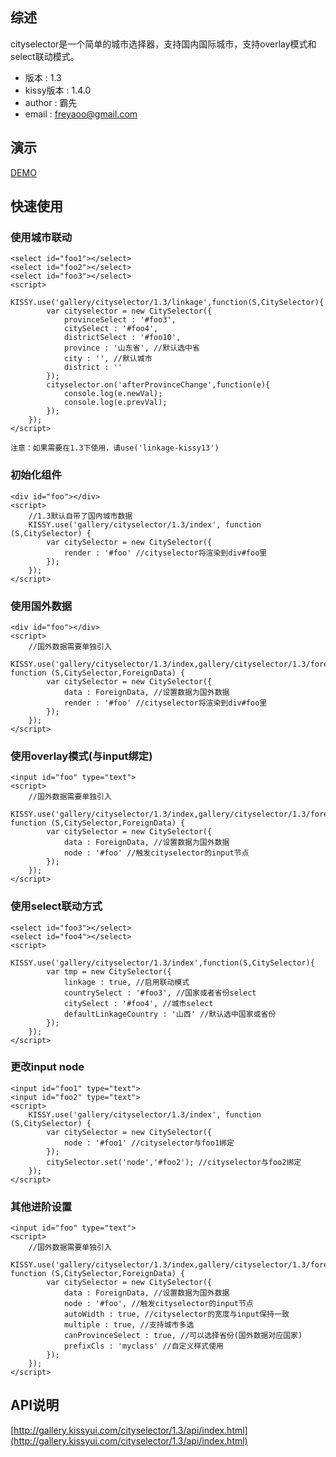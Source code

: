 ## 综述

cityselector是一个简单的城市选择器，支持国内国际城市，支持overlay模式和select联动模式。

- 版本 : 1.3
- kissy版本 : 1.4.0
- author : 霸先
- email : freyaoo@gmail.com

## 演示

[DEMO](http://gallery.kissyui.com/cityselector/1.3/demo/index.html)

## 快速使用

### 使用城市联动

    <select id="foo1"></select>
    <select id="foo2"></select>
    <select id="foo3"></select>
    <script>
        KISSY.use('gallery/cityselector/1.3/linkage',function(S,CitySelector){
            var cityselector = new CitySelector({
                provinceSelect : '#foo3',
                citySelect : '#foo4',
                districtSelect : '#foo10',
                province : '山东省', //默认选中省
                city : '', //默认城市
                district : ''
            });
            cityselector.on('afterProvinceChange',function(e){
                console.log(e.newVal);
                console.log(e.prevVal);
            });
        });
    </script>
    
    注意：如果需要在1.3下使用，请use('linkage-kissy13')

### 初始化组件

	<div id="foo"></div>
	<script>
		//1.3默认自带了国内城市数据
	    KISSY.use('gallery/cityselector/1.3/index', function (S,CitySelector) {
	        var citySelector = new CitySelector({
         		render : '#foo' //cityselector将渲染到div#foo里
         	});
	    });
	</script>

### 使用国外数据

	<div id="foo"></div>
	<script>
		//国外数据需要单独引入
	    KISSY.use('gallery/cityselector/1.3/index,gallery/cityselector/1.3/foreign', function (S,CitySelector,ForeignData) {
	        var citySelector = new CitySelector({
	        	data : ForeignData, //设置数据为国外数据
         		render : '#foo' //cityselector将渲染到div#foo里
         	});
	    });
	</script>

### 使用overlay模式(与input绑定)

	<input id="foo" type="text">
	<script>
		//国外数据需要单独引入
	    KISSY.use('gallery/cityselector/1.3/index,gallery/cityselector/1.3/foreign', function (S,CitySelector,ForeignData) {
	        var citySelector = new CitySelector({
	        	data : ForeignData, //设置数据为国外数据
         		node : '#foo' //触发cityselector的input节点
         	});
	    });
	</script>

### 使用select联动方式

	<select id="foo3"></select>
    <select id="foo4"></select>
    <script>
        KISSY.use('gallery/cityselector/1.3/index',function(S,CitySelector){
            var tmp = new CitySelector({
				linkage : true, //启用联动模式
				countrySelect : '#foo3', //国家或者省份select
				citySelect : '#foo4', //城市select
				defaultLinkageCountry : '山西' //默认选中国家或省份
            });
        });
    </script>

### 更改input node

    <input id="foo1" type="text">
    <input id="foo2" type="text">
    <script>
        KISSY.use('gallery/cityselector/1.3/index', function (S,CitySelector) {
            var citySelector = new CitySelector({
                node : '#foo1' //cityselector与foo1绑定
            });
            citySelector.set('node','#foo2'); //cityselector与foo2绑定
        });
    </script>

### 其他进阶设置

	<input id="foo" type="text">
	<script>
		//国外数据需要单独引入
	    KISSY.use('gallery/cityselector/1.3/index,gallery/cityselector/1.3/foreign', function (S,CitySelector,ForeignData) {
	        var citySelector = new CitySelector({
	        	data : ForeignData, //设置数据为国外数据
         		node : '#foo', //触发cityselector的input节点
         		autoWidth : true, //cityselector的宽度与input保持一致
         		multiple : true, //支持城市多选
         		canProvinceSelect : true, //可以选择省份(国外数据对应国家)
         		prefixCls : 'myclass' //自定义样式使用
         	});
	    });
	</script>

## API说明

[http://gallery.kissyui.com/cityselector/1.3/api/index.html](http://gallery.kissyui.com/cityselector/1.3/api/index.html)
